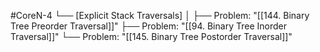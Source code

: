#CoreN-4
└── [Explicit Stack Traversals]
    │
    ├── Problem: "[[144. Binary Tree Preorder Traversal]]"
    ├── Problem: "[[94. Binary Tree Inorder Traversal]]"
    └── Problem: "[[145. Binary Tree Postorder Traversal]]"